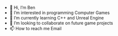 - 👋 Hi, I’m Ben
- 👀 I’m interested in programming Computer Games
- 🌱 I’m currently learning C++ and Unreal Engine
- 💞️ I’m looking to collaborate on future game projects
- 📫 How to reach me Email

<!---
Hotfast123/Hotfast123 is a ✨ special ✨ repository because its `README.md` (this file) appears on your GitHub profile.
You can click the Preview link to take a look at your changes.
--->
